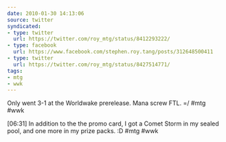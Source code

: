 ```yaml
---
date: 2010-01-30 14:13:06
source: twitter
syndicated:
- type: twitter
  url: https://twitter.com/roy_mtg/status/8412293222/
- type: facebook
  url: https://www.facebook.com/stephen.roy.tang/posts/312648500411
- type: twitter
  url: https://twitter.com/roy_mtg/status/8427514771/
tags:
- mtg
- wwk
---
```


Only went 3-1 at the Worldwake prerelease. Mana screw FTL. =/ #mtg #wwk

[06:31] In addition to the the promo card, I got a Comet Storm in my sealed pool, and one more in my prize packs. :D #mtg #wwk